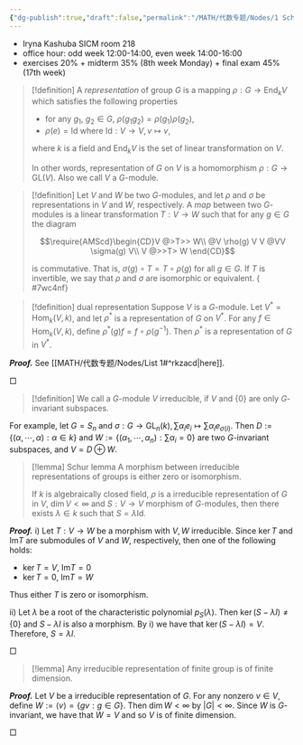 ```yaml
---
{"dg-publish":true,"draft":false,"permalink":"/MATH/代数专题/Nodes/1 Schur Lemma/","dgPassFrontmatter":true}
---
```



- Iryna Kashuba SICM room 218
- office hour: odd week 12:00-14:00, even week 14:00-16:00
- exercises 20% + midterm 35% (8th week Monday) + final exam 45% (17th week)

> [!definition]
> A *representation* of group $G$ is a mapping $\rho:G\to\mathrm{End}_kV$ which satisfies the following properties
> - for any $g_1$, $g_2\in G$, $\rho(g_1g_2)=\rho(g_1)\rho(g_2)$,
> - $\rho(e)=\mathrm{Id}$ where $\mathrm{Id}:V\to V,v\mapsto v$,
> 
> where $k$ is a field and $\mathrm{End}_kV$ is the set of linear transformation on $V$. 
> 
> In other words, representation of $G$ on $V$ is a homomorphism $\rho:G\to\mathrm{GL}(V)$. Also we call $V$ a $G$-module. 

> [!definition]
> Let $V$ and $W$ be two $G$-modules, and let $\rho$ and $\sigma$ be representations in $V$ and $W$, respectively. A *map* between two $G$-modules is a linear transformation $T:V\to W$ such that for any $g\in G$ the diagram 
> 
> $$\require{AMScd}\begin{CD}V @>T>> W\\    @V \rho(g) V V @VV \sigma(g) V\\    V @>>T> W \end{CD}$$
> 
> is commutative. That is, $\sigma(g)\circ T=T\circ \rho(g)$ for all $g\in G$. If $T$ is invertible, we say that $\rho$ and $\sigma$ are isomorphic or equivalent.
{ #7wc4nf}


> [!definition] dual representation
> Suppose $V$ is a $G$-module. Let $V^*=\mathrm{Hom}_k(V,k)$, and let $\rho^*$ is a representation of $G$ on $V^*$. For any $f\in\mathrm{Hom}_k(V,k)$, define $\rho^*(g)f=f\circ\rho(g^{-1})$. Then $\rho^*$ is a representation of $G$ in $V^*$.

**_Proof._**
See [[MATH/代数专题/Nodes/List 1#^rkzacd\|here]].
<p align="left">□</p>


> [!definition]
> We call a $G$-module $V$ irreducible, if $V$ and $\{0\}$ are only $G$-invariant subspaces.

For example, let $G=S_n$ and $\sigma:G\to\mathrm{GL}_n(k),\sum\alpha_ie_i\mapsto \sum\alpha_i e_{\sigma(i)}$. Then $D:=\{(\alpha,\cdots,\alpha):\alpha\in k\}$ and $W:=\{(\alpha_1,\cdots,\alpha_n):\sum\alpha_i=0\}$ are two $G$-invariant subspaces, and $V=D\oplus W$. 

> [!lemma] Schur lemma
> A morphism between irreducible representations of groups is either zero or isomorphism.
> 
> If $k$ is algebraically closed field, $\rho$ is a irreducible representation of $G$ in $V$, $\dim V<\infty$ and $S:V\to V$ morphism of $G$-modules, then there exists $\lambda\in k$ such that $S=\lambda\mathrm{Id}$. 

**_Proof._**
i) Let $T:V\to W$ be a morphism with $V,W$ irreducible. Since $\ker T$ and $\mathrm{Im}T$ are submodules of $V$ and $W$, respectively, then one of the following holds:
- $\ker T=V$, $\mathrm{Im}T=0$
- $\ker T=0$, $\mathrm{Im}T=W$

Thus either $T$ is zero or isomorphism.

ii) Let $\lambda$ be a root of the characteristic polynomial $p_S(\lambda)$. Then $\ker(S-\lambda I)\neq\{0\}$ and $S-\lambda I$ is also a morphism. By i) we have that $\ker(S-\lambda I)=V$. Therefore, $S=\lambda I$. 
<p align="left">□</p>

> [!lemma]
> Any irreducible representation of finite group is of finite dimension.

**_Proof._**
Let $V$ be a irreducible representation of $G$. For any nonzero $v\in V$, define $W:=\left\langle v\right\rangle=\{gv:g\in G\}$. Then $\dim W<\infty$ by $|G|<\infty$. Since $W$ is $G$-invariant, we have that $W=V$ and so $V$ is of finite dimension.
<p align="left">□</p>

